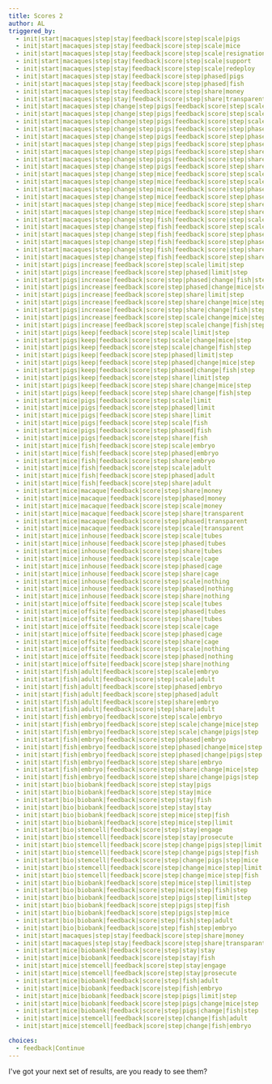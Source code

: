 ```yaml
---
title: Scores 2
author: AL
triggered_by:
  - init|start|macaques|step|stay|feedback|score|step|scale|pigs
  - init|start|macaques|step|stay|feedback|score|step|scale|mice
  - init|start|macaques|step|stay|feedback|score|step|scale|resignation
  - init|start|macaques|step|stay|feedback|score|step|scale|support
  - init|start|macaques|step|stay|feedback|score|step|scale|redeploy
  - init|start|macaques|step|stay|feedback|score|step|phased|pigs
  - init|start|macaques|step|stay|feedback|score|step|phased|fish
  - init|start|macaques|step|stay|feedback|score|step|share|money
  - init|start|macaques|step|stay|feedback|score|step|share|transparent
  - init|start|macaques|step|change|step|pigs|feedback|score|step|scale|limit|step
  - init|start|macaques|step|change|step|pigs|feedback|score|step|scale|change|mice|step
  - init|start|macaques|step|change|step|pigs|feedback|score|step|scale|change|fish|step
  - init|start|macaques|step|change|step|pigs|feedback|score|step|phased|limit|step
  - init|start|macaques|step|change|step|pigs|feedback|score|step|phased|change|mice|step
  - init|start|macaques|step|change|step|pigs|feedback|score|step|phased|change|fish|step
  - init|start|macaques|step|change|step|pigs|feedback|score|step|share|limit|step
  - init|start|macaques|step|change|step|pigs|feedback|score|step|share|change|mice|step
  - init|start|macaques|step|change|step|pigs|feedback|score|step|share|change|fish|step
  - init|start|macaques|step|change|step|mice|feedback|score|step|scale|limit
  - init|start|macaques|step|change|step|mice|feedback|score|step|scale|fish
  - init|start|macaques|step|change|step|mice|feedback|score|step|phased|limit
  - init|start|macaques|step|change|step|mice|feedback|score|step|phased|fish
  - init|start|macaques|step|change|step|mice|feedback|score|step|share|limit
  - init|start|macaques|step|change|step|mice|feedback|score|step|share|fish
  - init|start|macaques|step|change|step|fish|feedback|score|step|scale|adult
  - init|start|macaques|step|change|step|fish|feedback|score|step|scale|embryo
  - init|start|macaques|step|change|step|fish|feedback|score|step|phased|adult
  - init|start|macaques|step|change|step|fish|feedback|score|step|phased|embryo
  - init|start|macaques|step|change|step|fish|feedback|score|step|share|adult
  - init|start|macaques|step|change|step|fish|feedback|score|step|share|embryo
  - init|start|pigs|increase|feedback|score|step|scale|limit|step
  - init|start|pigs|increase|feedback|score|step|phased|limit|step
  - init|start|pigs|increase|feedback|score|step|phased|change|fish|step
  - init|start|pigs|increase|feedback|score|step|phased|change|mice|step
  - init|start|pigs|increase|feedback|score|step|share|limit|step
  - init|start|pigs|increase|feedback|score|step|share|change|mice|step
  - init|start|pigs|increase|feedback|score|step|share|change|fish|step
  - init|start|pigs|increase|feedback|score|step|scale|change|mice|step
  - init|start|pigs|increase|feedback|score|step|scale|change|fish|step
  - init|start|pigs|keep|feedback|score|step|scale|limit|step
  - init|start|pigs|keep|feedback|score|step|scale|change|mice|step
  - init|start|pigs|keep|feedback|score|step|scale|change|fish|step
  - init|start|pigs|keep|feedback|score|step|phased|limit|step
  - init|start|pigs|keep|feedback|score|step|phased|change|mice|step
  - init|start|pigs|keep|feedback|score|step|phased|change|fish|step
  - init|start|pigs|keep|feedback|score|step|share|limit|step
  - init|start|pigs|keep|feedback|score|step|share|change|mice|step
  - init|start|pigs|keep|feedback|score|step|share|change|fish|step
  - init|start|mice|pigs|feedback|score|step|scale|limit
  - init|start|mice|pigs|feedback|score|step|phased|limit
  - init|start|mice|pigs|feedback|score|step|share|limit
  - init|start|mice|pigs|feedback|score|step|scale|fish
  - init|start|mice|pigs|feedback|score|step|phased|fish
  - init|start|mice|pigs|feedback|score|step|share|fish
  - init|start|mice|fish|feedback|score|step|scale|embryo
  - init|start|mice|fish|feedback|score|step|phased|embryo
  - init|start|mice|fish|feedback|score|step|share|embryo
  - init|start|mice|fish|feedback|score|step|scale|adult
  - init|start|mice|fish|feedback|score|step|phased|adult
  - init|start|mice|fish|feedback|score|step|share|adult
  - init|start|mice|macaque|feedback|score|step|share|money
  - init|start|mice|macaque|feedback|score|step|phased|money
  - init|start|mice|macaque|feedback|score|step|scale|money
  - init|start|mice|macaque|feedback|score|step|share|transparent
  - init|start|mice|macaque|feedback|score|step|phased|transparent
  - init|start|mice|macaque|feedback|score|step|scale|transparent
  - init|start|mice|inhouse|feedback|score|step|scale|tubes
  - init|start|mice|inhouse|feedback|score|step|phased|tubes
  - init|start|mice|inhouse|feedback|score|step|share|tubes
  - init|start|mice|inhouse|feedback|score|step|scale|cage
  - init|start|mice|inhouse|feedback|score|step|phased|cage
  - init|start|mice|inhouse|feedback|score|step|share|cage
  - init|start|mice|inhouse|feedback|score|step|scale|nothing
  - init|start|mice|inhouse|feedback|score|step|phased|nothing
  - init|start|mice|inhouse|feedback|score|step|share|nothing
  - init|start|mice|offsite|feedback|score|step|scale|tubes
  - init|start|mice|offsite|feedback|score|step|phased|tubes
  - init|start|mice|offsite|feedback|score|step|share|tubes
  - init|start|mice|offsite|feedback|score|step|scale|cage
  - init|start|mice|offsite|feedback|score|step|phased|cage
  - init|start|mice|offsite|feedback|score|step|share|cage
  - init|start|mice|offsite|feedback|score|step|scale|nothing
  - init|start|mice|offsite|feedback|score|step|phased|nothing
  - init|start|mice|offsite|feedback|score|step|share|nothing
  - init|start|fish|adult|feedback|score|step|scale|embryo
  - init|start|fish|adult|feedback|score|step|scale|adult
  - init|start|fish|adult|feedback|score|step|phased|embryo
  - init|start|fish|adult|feedback|score|step|phased|adult
  - init|start|fish|adult|feedback|score|step|share|embryo
  - init|start|fish|adult|feedback|score|step|share|adult
  - init|start|fish|embryo|feedback|score|step|scale|embryo
  - init|start|fish|embryo|feedback|score|step|scale|change|mice|step
  - init|start|fish|embryo|feedback|score|step|scale|change|pigs|step
  - init|start|fish|embryo|feedback|score|step|phased|embryo
  - init|start|fish|embryo|feedback|score|step|phased|change|mice|step
  - init|start|fish|embryo|feedback|score|step|phased|change|pigs|step
  - init|start|fish|embryo|feedback|score|step|share|embryo
  - init|start|fish|embryo|feedback|score|step|share|change|mice|step
  - init|start|fish|embryo|feedback|score|step|share|change|pigs|step
  - init|start|bio|biobank|feedback|score|step|stay|pigs
  - init|start|bio|biobank|feedback|score|step|stay|mice
  - init|start|bio|biobank|feedback|score|step|stay|fish
  - init|start|bio|biobank|feedback|score|step|stay|stay
  - init|start|bio|biobank|feedback|score|step|mice|step|fish
  - init|start|bio|biobank|feedback|score|step|mice|step|limit
  - init|start|bio|stemcell|feedback|score|step|stay|engage
  - init|start|bio|stemcell|feedback|score|step|stay|prosecute
  - init|start|bio|stemcell|feedback|score|step|change|pigs|step|limit|step
  - init|start|bio|stemcell|feedback|score|step|change|pigs|step|fish
  - init|start|bio|stemcell|feedback|score|step|change|pigs|step|mice
  - init|start|bio|stemcell|feedback|score|step|change|mice|step|limit
  - init|start|bio|stemcell|feedback|score|step|change|mice|step|fish
  - init|start|bio|biobank|feedback|score|step|mice|step|limit|step
  - init|start|bio|biobank|feedback|score|step|mice|step|fish|step
  - init|start|bio|biobank|feedback|score|step|pigs|step|limit|step
  - init|start|bio|biobank|feedback|score|step|pigs|step|fish
  - init|start|bio|biobank|feedback|score|step|pigs|step|mice
  - init|start|bio|biobank|feedback|score|step|fish|step|adult
  - init|start|bio|biobank|feedback|score|step|fish|step|embryo
  - init|start|macaques|step|stay|feedback|score|step|share|money
  - init|start|macaques|step|stay|feedback|score|step|share|transparant
  - init|start|mice|biobank|feedback|score|step|stay|stay
  - init|start|mice|biobank|feedback|score|step|stay|fish
  - init|start|mice|stemcell|feedback|score|step|stay|engage
  - init|start|mice|stemcell|feedback|score|step|stay|prosecute
  - init|start|mice|biobank|feedback|score|step|fish|adult
  - init|start|mice|biobank|feedback|score|step|fish|embryo
  - init|start|mice|biobank|feedback|score|step|pigs|limit|step
  - init|start|mice|biobank|feedback|score|step|pigs|change|mice|step
  - init|start|mice|biobank|feedback|score|step|pigs|change|fish|step
  - init|start|mice|stemcell|feedback|score|step|change|fish|adult
  - init|start|mice|stemcell|feedback|score|step|change|fish|embryo

choices:
  - feedback|Continue
---
```


I've got your next set of results, are you ready to see them?
